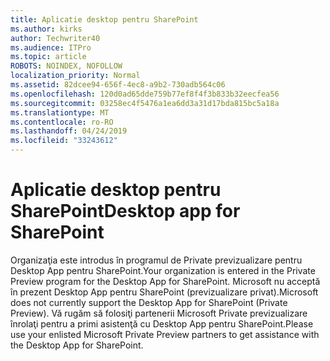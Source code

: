```yaml
---
title: Aplicatie desktop pentru SharePoint
ms.author: kirks
author: Techwriter40
ms.audience: ITPro
ms.topic: article
ROBOTS: NOINDEX, NOFOLLOW
localization_priority: Normal
ms.assetid: 82dcee94-656f-4ec8-a9b2-730adb564c06
ms.openlocfilehash: 120d0ad65dde759b77ef8f4f3b833b32eecfea56
ms.sourcegitcommit: 03258ec4f5476a1ea6dd3a31d17bda815bc5a18a
ms.translationtype: MT
ms.contentlocale: ro-RO
ms.lasthandoff: 04/24/2019
ms.locfileid: "33243612"
---
```

# <a name="desktop-app-for-sharepoint"></a><span data-ttu-id="db028-102">Aplicatie desktop pentru SharePoint</span><span class="sxs-lookup"><span data-stu-id="db028-102">Desktop app for SharePoint</span></span>

<span data-ttu-id="db028-103">Organizaţia este introdus în programul de Private previzualizare pentru Desktop App pentru SharePoint.</span><span class="sxs-lookup"><span data-stu-id="db028-103">Your organization is entered in the Private Preview program for the Desktop App for SharePoint.</span></span> <span data-ttu-id="db028-104">Microsoft nu acceptă în prezent Desktop App pentru SharePoint (previzualizare privat).</span><span class="sxs-lookup"><span data-stu-id="db028-104">Microsoft does not currently support the Desktop App for SharePoint (Private Preview).</span></span> <span data-ttu-id="db028-105">Vă rugăm să folosiţi partenerii Microsoft Private previzualizare înrolaţi pentru a primi asistenţă cu Desktop App pentru SharePoint.</span><span class="sxs-lookup"><span data-stu-id="db028-105">Please use your enlisted Microsoft Private Preview partners to get assistance with the Desktop App for SharePoint.</span></span>

